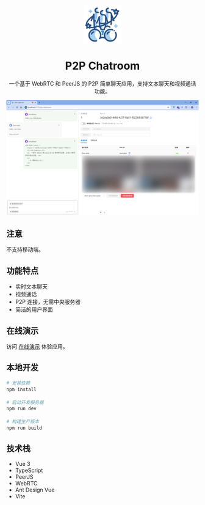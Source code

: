 <div align="center" >
    <img src="./assets/icon.png" width="100px" height="100px"/>
    <h1>P2P Chatroom</h1>
    <p>一个基于 WebRTC 和 PeerJS 的 P2P 简单聊天应用，支持文本聊天和视频通话功能。</p>
</div>

![](./assets/page.png)

## 注意

不支持移动端。

## 功能特点

- 实时文本聊天
- 视频通话
- P2P 连接，无需中央服务器
- 简洁的用户界面

## 在线演示

访问 [在线演示](https://himeditator.github.io/p2p-chatroom/) 体验应用。

## 本地开发

```bash
# 安装依赖
npm install

# 启动开发服务器
npm run dev

# 构建生产版本
npm run build
```

## 技术栈

- Vue 3
- TypeScript
- PeerJS
- WebRTC
- Ant Design Vue
- Vite

